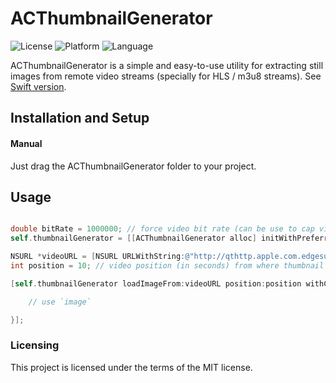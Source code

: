 # ACThumbnailGenerator            
![License](https://img.shields.io/badge/license-MIT-blue.svg)
![Platform](https://img.shields.io/badge/platform-iOS--tvOS-br.svg)
![Language](https://img.shields.io/badge/language-Objective--C-brightgreen.svg )

ACThumbnailGenerator is a simple and easy-to-use utility for extracting still images from remote video streams (specially for HLS / m3u8 streams). See [Swift version](https://github.com/acotilla91/ACThumbnailGenerator-Swift).

## Installation and Setup

#### Manual
Just drag the ACThumbnailGenerator folder to your project.

## Usage
```objective-c

double bitRate = 1000000; // force video bit rate (can be use to cap video quality and improve performance). Pass 0 to use default bit rate.
self.thumbnailGenerator = [[ACThumbnailGenerator alloc] initWithPreferredBitRate:bitRate];

NSURL *videoURL = [NSURL URLWithString:@"http://qthttp.apple.com.edgesuite.net/1010qwoeiuryfg/sl.m3u8"];
int position = 10; // video position (in seconds) from where thumbnail should be extracted. Always pass 0 for live streams.

[self.thumbnailGenerator loadImageFrom:videoURL position:position withCompletionBlock:^(UIImage *image) {

    // use `image`            

}];

```

### Licensing
This project is licensed under the terms of the MIT license.
